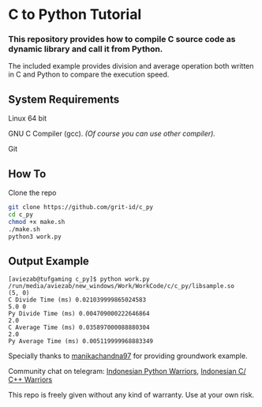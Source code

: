 # C to Python Tutorial
### This repository provides how to compile C source code as dynamic library and call it from Python.

The included example provides division and average operation both written in C and Python to compare the execution speed.

## System Requirements

Linux 64 bit

GNU C Compiler (gcc). *(Of course you can use other compiler).*

Git

## How To

Clone the repo
```sh
git clone https://github.com/grit-id/c_py
cd c_py
chmod +x make.sh
./make.sh
python3 work.py
```
## Output Example
```
[aviezab@tufgaming c_py]$ python work.py 
/run/media/aviezab/new_windows/Work/WorkCode/c/c_py/libsample.so
(5, 0)
C Divide Time (ms) 0.021039999865024583
5.0 0
Py Divide Time (ms) 0.004709000222646864
2.0
C Average Time (ms) 0.035897000088880304
2.0
Py Average Time (ms) 0.005119999968883349
```
Specially thanks to [manikachandna97](https://www.geeksforgeeks.org/using-c-codes-in-python-set-1/) for providing groundwork example.

Community chat on telegram: [Indonesian Python Warriors](https://t.me/idpyplc), [Indonesian C/ C++ Warriors](https://t.me/idcplc)


This repo is freely given without any kind of warranty. Use at your own risk.
